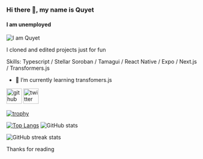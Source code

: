 ### Hi there 👋, my name is Quyet
#### I am unemployed
![I am Quyet](https://arturssmirnovs.github.io/github-profile-readme-generator/images/banner.png)

I cloned and edited projects just for fun

Skills: Typescript / Stellar Soroban / Tamagui / React Native / Expo / Next.js / Transformers.js

- 🌱 I’m currently learning transfomers.js 

[<img src='https://cdn.jsdelivr.net/npm/simple-icons@3.0.1/icons/github.svg' alt='github' height='40'>](https://github.com/huuquyet)  [<img src='https://cdn.jsdelivr.net/npm/simple-icons@3.0.1/icons/twitter.svg' alt='twitter' height='40'>](https://twitter.com/huuquyetng)  

[![trophy](https://github-profile-trophy.vercel.app/?username=huuquyet)](https://github.com/ryo-ma/github-profile-trophy)

[![Top Langs](https://github-readme-stats.vercel.app/api/top-langs/?username=huuquyet)](https://github.com/anuraghazra/github-readme-stats) ![GitHub stats](https://github-readme-stats.vercel.app/api?username=huuquyet&show_icons=true)  

![GitHub streak stats](https://streak-stats.demolab.com/?user=huuquyet)  

Thanks for reading
